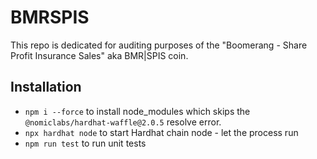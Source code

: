 # BMRSPIS
This repo is dedicated for auditing purposes of the "Boomerang - Share Profit Insurance Sales" aka BMR|SPIS coin.

## Installation
- `npm i --force` to install node_modules which skips the `@nomiclabs/hardhat-waffle@2.0.5` resolve error.
- `npx hardhat node` to start Hardhat chain node - let the process run
- `npm run test` to run unit tests